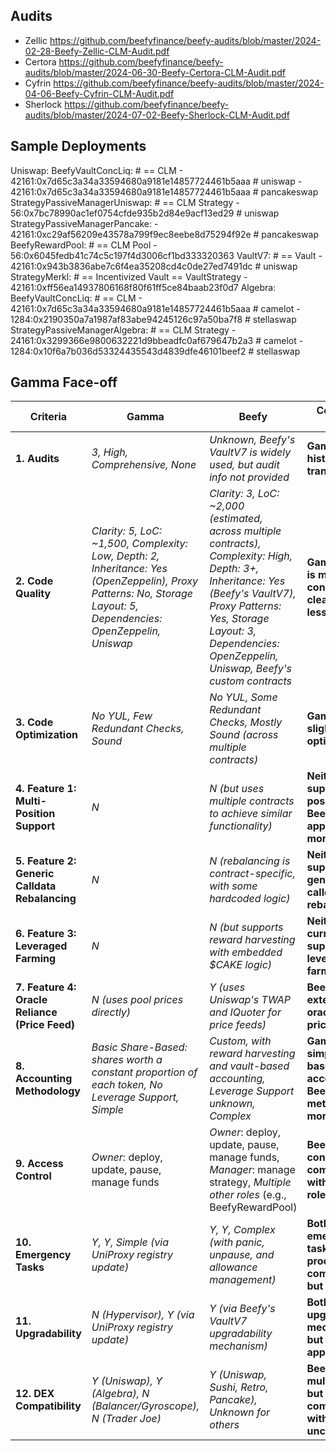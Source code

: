 ## Audits
  - Zellic https://github.com/beefyfinance/beefy-audits/blob/master/2024-02-28-Beefy-Zellic-CLM-Audit.pdf
  - Certora https://github.com/beefyfinance/beefy-audits/blob/master/2024-06-30-Beefy-Certora-CLM-Audit.pdf
  - Cyfrin https://github.com/beefyfinance/beefy-audits/blob/master/2024-04-06-Beefy-Cyfrin-CLM-Audit.pdf
  - Sherlock https://github.com/beefyfinance/beefy-audits/blob/master/2024-07-02-Beefy-Sherlock-CLM-Audit.pdf

## Sample Deployments
  Uniswap:
    BeefyVaultConcLiq: # == CLM
      - 42161:0x7d65c3a34a33594680a9181e14857724461b5aaa # uniswap
      - 42161:0x7d65c3a34a33594680a9181e14857724461b5aaa # pancakeswap
    StrategyPassiveManagerUniswap: # == CLM Strategy
      - 56:0x7bc78990ac1ef0754cfde935b2d84e9acf13ed29 # uniswap
    StrategyPassiveManagerPancake:
      - 42161:0xc29af56209e43578a799f9ec8eebe8d75294f92e # pancakeswap
    BeefyRewardPool: # == CLM Pool
      - 56:0x6045fedb41c74c5c197f4d3006cf1bd333320363
    VaultV7: # == Vault
      - 42161:0x943b3836abe7c6f4ea35208cd4c0de27ed7491dc # uniswap
    StrategyMerkl: # == Incentivized Vault == VaultStrategy
      - 42161:0xff56ea14937806168f80f61ff5ce84baab23f0d7
  Algebra:
    BeefyVaultConcLiq: # == CLM
      - 42161:0x7d65c3a34a33594680a9181e14857724461b5aaa # camelot
      - 1284:0x2190350a7a1987af83abe94245126c97a50ba7f8 # stellaswap
    StrategyPassiveManagerAlgebra: # == CLM Strategy
      - 24161:0x3299366e9800632221d9bbeadfc0af679647b2a3 # camelot
      - 1284:0x10f6a7b036d53324435543d4839dfe46101beef2 # stellaswap


## Gamma Face-off

| **Criteria** | **Gamma** | **Beefy** | **Comparison Insights** |
| --- | --- | --- | --- |
| **1. Audits** | *3, High, Comprehensive, None* | *Unknown, Beefy's VaultV7 is widely used, but audit info not provided* | **Gamma's audit history is more transparent** |
| **2. Code Quality** | *Clarity: 5, LoC: ~1,500, Complexity: Low, Depth: 2, Inheritance: Yes (OpenZeppelin), Proxy Patterns: No, Storage Layout: 5, Dependencies: OpenZeppelin, Uniswap* | *Clarity: 3, LoC: ~2,000 (estimated, across multiple contracts), Complexity: High, Depth: 3+, Inheritance: Yes (Beefy's VaultV7), Proxy Patterns: Yes, Storage Layout: 3, Dependencies: OpenZeppelin, Uniswap, Beefy's custom contracts* | **Gamma's code is more concise, clearer, and less complex** |
| **3. Code Optimization** | *No YUL, Few Redundant Checks, Sound* | *No YUL, Some Redundant Checks, Mostly Sound (across multiple contracts)* | **Gamma is slightly more optimized** |
| **4. Feature 1: Multi-Position Support** | *N* | *N (but uses multiple contracts to achieve similar functionality)* | **Neither natively supports multi-position; Beefy's approach is more complex** |
| **5. Feature 2: Generic Calldata Rebalancing** | *N* | *N (rebalancing is contract-specific, with some hardcoded logic)* | **Neither supports generic calldata rebalancing** |
| **6. Feature 3: Leveraged Farming** | *N* | *N (but supports reward harvesting with embedded $CAKE logic)* | **Neither currently supports leveraged farming** |
| **7. Feature 4: Oracle Reliance (Price Feed)** | *N (uses pool prices directly)* | *Y (uses Uniswap's TWAP and IQuoter for price feeds)* | **Beefy relies on external oracles for price feeds** |
| **8. Accounting Methodology** | *Basic Share-Based: shares worth a constant proportion of each token, No Leverage Support, Simple* | *Custom, with reward harvesting and vault-based accounting, Leverage Support unknown, Complex* | **Gamma uses simple share-based accounting; Beefy's methodology is more nuanced** |
| **9. Access Control** |  *Owner*: deploy, update, pause, manage funds | *Owner*: deploy, update, pause, manage funds, *Manager*: manage strategy, *Multiple other roles* (e.g., BeefyRewardPool) | **Beefy's access control is more comprehensive, with multiple roles** |
| **10. Emergency Tasks** | *Y, Y, Simple (via UniProxy registry update)* | *Y, Y, Complex (with panic, unpause, and allowance management)* | **Both support emergency tasks; Beefy's process is more comprehensive but complex** |
| **11. Upgradability** | *N (Hypervisor), Y (via UniProxy registry update)* | *Y (via Beefy's VaultV7 upgradability mechanism)* | **Both have upgradability mechanisms, but different approaches** |
| **12. DEX Compatibility** | *Y (Uniswap), Y (Algebra), N (Balancer/Gyroscope), N (Trader Joe)* | *Y (Uniswap, Sushi, Retro, Pancake), Unknown for others* | **Beefy supports multiple DEXs, but compatibility with others is uncertain** |
